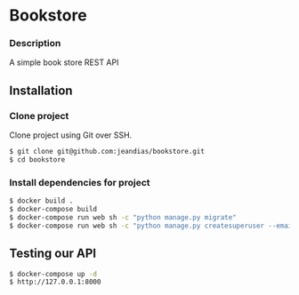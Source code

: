 # Bookstore
### Description
A simple book store REST API
## Installation
### Clone project
Clone project using Git over SSH.
```sh
$ git clone git@github.com:jeandias/bookstore.git
$ cd bookstore
```
### Install dependencies for project
```sh
$ docker build .
$ docker-compose build
$ docker-compose run web sh -c "python manage.py migrate"
$ docker-compose run web sh -c "python manage.py createsuperuser --email admin@example.com --username admin"
```
## Testing our API
```sh
$ docker-compose up -d
$ http://127.0.0.1:8000
```
